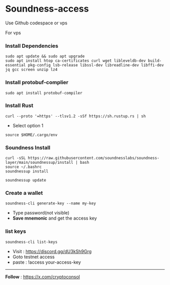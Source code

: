 # Soundness-access

Use Github codespace or vps

For vps 

### Install Dependencies 
```
sudo apt update && sudo apt upgrade
sudo apt install htop ca-certificates curl wget libleveldb-dev build-essential pkg-config lsb-release libssl-dev libreadline-dev libffi-dev jq gcc screen unzip lz4
```

### Install protobuf-complier
```
sudo apt install protobuf-compiler
```

### Install Rust
```
curl --proto '=https' --tlsv1.2 -sSf https://sh.rustup.rs | sh
```
- Select option 1
```
source $HOME/.cargo/env
```
### Soundness Install
```
curl -sSL https://raw.githubusercontent.com/soundnesslabs/soundness-layer/main/soundnessup/install | bash
source ~/.bashrc 
soundnessup install
```
```
soundnessup update
```
### Create a wallet
```
soundness-cli generate-key --name my-key
```
- Type password(not visible)
- **Save mnemonic** and get the access key

### list keys
```
soundness-cli list-keys
```

- Visit : https://discord.gg/dU3kSh9Grg
- Goto testnet access
- paste : !access your-access-key

---

**Follow** : https://x.com/cryptoconsol
